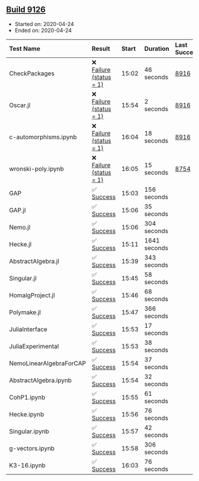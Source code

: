 ## [Build 9126](https://oscarci.mathematik.uni-kl.de/job/oscar/9126/)

* Started on: 2020-04-24
* Ended on: 2020-04-24

| Test Name    | Result | Start | Duration | Last Success | First Failure |
|:-------------|:-------|:------|:---------|:-------------|:--------------|
| CheckPackages | ❌ [Failure (status = 1)](https://oscarci.mathematik.uni-kl.de/job/oscar/9126/artifact/logs/build-9126/CheckPackages.log) | 15:02 | 46 seconds | [8916](https://oscarci.mathematik.uni-kl.de/job/oscar/8916/) | [8920](https://oscarci.mathematik.uni-kl.de/job/oscar/8920/) |
| Oscar.jl | ❌ [Failure (status = 1)](https://oscarci.mathematik.uni-kl.de/job/oscar/9126/artifact/logs/build-9126/Oscar.jl.log) | 15:54 | 2 seconds | [8916](https://oscarci.mathematik.uni-kl.de/job/oscar/8916/) | [8920](https://oscarci.mathematik.uni-kl.de/job/oscar/8920/) |
| c-automorphisms.ipynb | ❌ [Failure (status = 1)](https://oscarci.mathematik.uni-kl.de/job/oscar/9126/artifact/logs/build-9126/c-automorphisms.ipynb.log) | 16:04 | 18 seconds | [8916](https://oscarci.mathematik.uni-kl.de/job/oscar/8916/) | [8920](https://oscarci.mathematik.uni-kl.de/job/oscar/8920/) |
| wronski-poly.ipynb | ❌ [Failure (status = 1)](https://oscarci.mathematik.uni-kl.de/job/oscar/9126/artifact/logs/build-9126/wronski-poly.ipynb.log) | 16:05 | 15 seconds | [8754](https://oscarci.mathematik.uni-kl.de/job/oscar/8754/) | [8755](https://oscarci.mathematik.uni-kl.de/job/oscar/8755/) |
| GAP | ✅ [Success](https://oscarci.mathematik.uni-kl.de/job/oscar/9126/artifact/logs/build-9126/GAP.log) | 15:03 | 156 seconds |  |  |
| GAP.jl | ✅ [Success](https://oscarci.mathematik.uni-kl.de/job/oscar/9126/artifact/logs/build-9126/GAP.jl.log) | 15:06 | 35 seconds |  |  |
| Nemo.jl | ✅ [Success](https://oscarci.mathematik.uni-kl.de/job/oscar/9126/artifact/logs/build-9126/Nemo.jl.log) | 15:06 | 304 seconds |  |  |
| Hecke.jl | ✅ [Success](https://oscarci.mathematik.uni-kl.de/job/oscar/9126/artifact/logs/build-9126/Hecke.jl.log) | 15:11 | 1641 seconds |  |  |
| AbstractAlgebra.jl | ✅ [Success](https://oscarci.mathematik.uni-kl.de/job/oscar/9126/artifact/logs/build-9126/AbstractAlgebra.jl.log) | 15:39 | 343 seconds |  |  |
| Singular.jl | ✅ [Success](https://oscarci.mathematik.uni-kl.de/job/oscar/9126/artifact/logs/build-9126/Singular.jl.log) | 15:45 | 58 seconds |  |  |
| HomalgProject.jl | ✅ [Success](https://oscarci.mathematik.uni-kl.de/job/oscar/9126/artifact/logs/build-9126/HomalgProject.jl.log) | 15:46 | 68 seconds |  |  |
| Polymake.jl | ✅ [Success](https://oscarci.mathematik.uni-kl.de/job/oscar/9126/artifact/logs/build-9126/Polymake.jl.log) | 15:47 | 366 seconds |  |  |
| JuliaInterface | ✅ [Success](https://oscarci.mathematik.uni-kl.de/job/oscar/9126/artifact/logs/build-9126/JuliaInterface.log) | 15:53 | 17 seconds |  |  |
| JuliaExperimental | ✅ [Success](https://oscarci.mathematik.uni-kl.de/job/oscar/9126/artifact/logs/build-9126/JuliaExperimental.log) | 15:53 | 38 seconds |  |  |
| NemoLinearAlgebraForCAP | ✅ [Success](https://oscarci.mathematik.uni-kl.de/job/oscar/9126/artifact/logs/build-9126/NemoLinearAlgebraForCAP.log) | 15:54 | 37 seconds |  |  |
| AbstractAlgebra.ipynb | ✅ [Success](https://oscarci.mathematik.uni-kl.de/job/oscar/9126/artifact/logs/build-9126/AbstractAlgebra.ipynb.log) | 15:54 | 32 seconds |  |  |
| CohP1.ipynb | ✅ [Success](https://oscarci.mathematik.uni-kl.de/job/oscar/9126/artifact/logs/build-9126/CohP1.ipynb.log) | 15:55 | 61 seconds |  |  |
| Hecke.ipynb | ✅ [Success](https://oscarci.mathematik.uni-kl.de/job/oscar/9126/artifact/logs/build-9126/Hecke.ipynb.log) | 15:56 | 76 seconds |  |  |
| Singular.ipynb | ✅ [Success](https://oscarci.mathematik.uni-kl.de/job/oscar/9126/artifact/logs/build-9126/Singular.ipynb.log) | 15:57 | 42 seconds |  |  |
| g-vectors.ipynb | ✅ [Success](https://oscarci.mathematik.uni-kl.de/job/oscar/9126/artifact/logs/build-9126/g-vectors.ipynb.log) | 15:58 | 306 seconds |  |  |
| K3-16.ipynb | ✅ [Success](https://oscarci.mathematik.uni-kl.de/job/oscar/9126/artifact/logs/build-9126/K3-16.ipynb.log) | 16:03 | 76 seconds |  |  |
